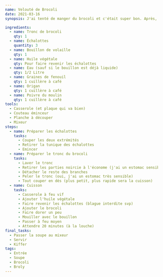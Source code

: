 ```yaml
---
name: Velouté de Brocoli
date: 2021-03-16
synopsis: J'ai tenté de manger du brocoli et c'était super bon. Après, avoir découpé les fleurettes il me restait le tronc et je ne voulais pas le jeter. J'en ai fait une soupe.

ingredients:
  - name: Tronc de brocoli
    qty: 1
  - name: Échalottes
    quantity: 3
  - name: Bouillon de volaille
    qty: 1
  - name: Huile végétale
    qty: Pour faire revenir les échalottes
  - name: Eau (sauf si le bouillon est déjà liquide)
    qty: 1/2 Litre
  - name: Graines de fenouil
    qty: 1 cuillère à café
  - name: Origan
    qty: 1 cuillère à café
  - name: Poivre du moulin
    qty: 1 cuillère à café
tools:
  - Casserole (et plaque qui va bien)
  - Couteau éminceur
  - Planche à découper
  - Mixeur
steps:
  - name: Préparer les échalottes
    tasks:
      - Couper les deux extrémités
      - Retirer la tunique des échalottes
      - Emincer
  - name: Préparer le tronc du brocoli
    tasks:
      - Laver le tronc
      - Retirer les parties noircie à l'économe (j'ai un estomac sensible)
      - Détacher le reste des branches
      - Peler le tronc (oui, j'ai un estomac très sensible)
      - Tout couper en dés (plus petit, plus rapide sera la cuisson)
  - name: Cuisson
    tasks:
      - Casserole à feu vif
      - Ajouter l'huile végétale
      - Faire revenir les échalottes (blague interdite svp)
      - Ajouter le brocoli
      - Faire dorer un peu
      - Mouiller avec le bouillon
      - Passer à feu moyen
      - Attendre 20 minutes (à la louche)
final_tasks:
  - Passer la soupe au mixeur
  - Servir
  - Kiffer
tags:
  - Entrée
  - Soupe
  - Brocoli
  - Broly
---
```

